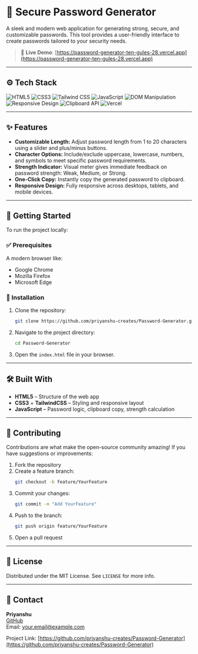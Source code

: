 # 🔐 Secure Password Generator

A sleek and modern web application for generating strong, secure, and customizable passwords. This tool provides a user-friendly interface to create passwords tailored to your security needs.

> 🔗 **Live Demo**: [https://password-generator-ten-gules-28.vercel.app](https://password-generator-ten-gules-28.vercel.app)

---

## ⚙️ Tech Stack

![HTML5](https://img.shields.io/badge/-HTML5-E34F26?style=flat-square&logo=html5&logoColor=white)
![CSS3](https://img.shields.io/badge/-CSS3-1572B6?style=flat-square&logo=css3&logoColor=white)
![Tailwind CSS](https://img.shields.io/badge/-TAILWINDCSS-38B2AC?style=flat-square&logo=tailwind-css&logoColor=white)
![JavaScript](https://img.shields.io/badge/-JavaScript-F7DF1E?style=flat-square&logo=javascript&logoColor=black)
![DOM Manipulation](https://img.shields.io/badge/-DOM-4B5563?style=flat-square)
![Responsive Design](https://img.shields.io/badge/-Responsive%20Design-0F172A?style=flat-square)
![Clipboard API](https://img.shields.io/badge/-Clipboard%20API-6B7280?style=flat-square)
![Vercel](https://img.shields.io/badge/-Vercel-000000?style=flat-square&logo=vercel&logoColor=white)

---

## ✨ Features

- **Customizable Length:** Adjust password length from 1 to 20 characters using a slider and plus/minus buttons.
- **Character Options:** Include/exclude uppercase, lowercase, numbers, and symbols to meet specific password requirements.
- **Strength Indicator:** Visual meter gives immediate feedback on password strength: Weak, Medium, or Strong.
- **One-Click Copy:** Instantly copy the generated password to clipboard.
- **Responsive Design:** Fully responsive across desktops, tablets, and mobile devices.

---

## 🚀 Getting Started

To run the project locally:

### ✅ Prerequisites

A modern browser like:
- Google Chrome
- Mozilla Firefox
- Microsoft Edge

### 🧰 Installation

1. Clone the repository:
   ```bash
   git clone https://github.com/priyanshu-creates/Password-Generator.git
   ```

2. Navigate to the project directory:
   ```bash
   cd Password-Generator
   ```

3. Open the `index.html` file in your browser.

---

## 🛠️ Built With

- **HTML5** – Structure of the web app  
- **CSS3** + **TailwindCSS** – Styling and responsive layout  
- **JavaScript** – Password logic, clipboard copy, strength calculation

---

## 🤝 Contributing

Contributions are what make the open-source community amazing! If you have suggestions or improvements:

1. Fork the repository
2. Create a feature branch:
   ```bash
   git checkout -b feature/YourFeature
   ```
3. Commit your changes:
   ```bash
   git commit -m "Add YourFeature"
   ```
4. Push to the branch:
   ```bash
   git push origin feature/YourFeature
   ```
5. Open a pull request

---

## 📜 License

Distributed under the MIT License. See `LICENSE` for more info.

---

## 📧 Contact

**Priyanshu**  
[GitHub](https://github.com/priyanshu-creates)  
Email: your.email@example.com

Project Link: [https://github.com/priyanshu-creates/Password-Generator](https://github.com/priyanshu-creates/Password-Generator)
